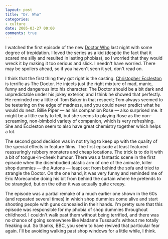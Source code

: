 ```yaml
---
layout: post
title: "Dr. Who"
categories:
- culture
date: 2005-03-27 00:00
comments: true
---
```


<p>I watched the first episode of the new <a href="http://www.rousette.org.uk/blog/archives/2003/09/27/dr-who-is-coming-back/">Doctor Who</a> last night with some degree of trepidation. I loved the series as a kid (despite the fact that it scared me silly and resulted in lasting phobias), so I worried that they would wreck it by making it too serious and slick. I needn't have worried. There may be spoilers ahead, so if you haven't seen it yet, don't read on.</p>


<p>I think that the first thing they got right is the casting. <a href="http://www.bbc.co.uk/doctorwho/characters/">Christopher Eccleston</a> is terrific as The Doctor. He injects just the right mixture of mad, manic, funny and dangerous into his character. The Doctor should be a bit dark and unpredictable under his jokey exterior, and I think he showed that perfectly. He reminded me a little of Tom Baker in that respect; Tom always seemed to be teetering on the edge of madness, and you could never predict what he would do next. Billie Piper &mdash; as his companion Rose &mdash; also surprised me. It might be a little early to tell, but she seems to playing Rose as the non-screaming, non-bimboid variety of companion, which is very refreshing. She and Eccleston seem to also have great chemistry together which helps a lot.</p>

<p>The second good decision was in not trying to keep up with the quality of the special effects in feature films. The first episode at least featured reassuringly rubbery monsters and cheap locations. The trick is to do it with a bit of tongue-in-cheek humour. There was a fantastic scene in the first episode when the disembodied plastic arm of one of the animate, killer shop dummies &mdash; the Autons &mdash; leapt out from behind the sofa and tried to strangle the Doctor. On the one hand, it was very funny and reminded me of Eric Morecambe doing his bit from behind the curtain where he pretends to be strangled, but on the other it was actually quite creepy.</p>

<p>The episode was a partial remake of a much earlier one shown in the 60s (and repeated several times) in which shop dummies come alive and start shooting people with guns concealed in their hands. I'm pretty sure that this episode was responsible for my phobia of shop dummies throughout childhood. I couldn't walk past them without being terrified, and there was no chance of going somewhere like Madame Tussaud's without me totally freaking out. So thanks, BBC, you seem to have revived that particular fear again. I'll be avoiding walking past shop windows for a little while, I think.</p>

